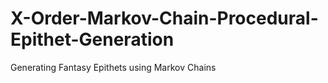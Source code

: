 # X-Order-Markov-Chain-Procedural-Epithet-Generation
Generating Fantasy Epithets using Markov Chains
